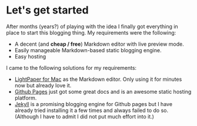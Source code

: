 # Let's get started

After months (years?) of playing with the idea I finally got everything in place to start this blogging thing. My requirements were the following:

  - A decent (and <b>cheap / free</b>) Markdown editor with live preview mode.
  - Easily manageable Markdown-based static blogging engine.
  - Easy hosting

I came to the following solutions for my requirements:

  -  [LightPaper for Mac](http://clockworkengine.com/lightpaper-mac/) as the Markdown editor. Only using it for minutes now but already love it.
  -  [Github Pages](http://pages.github.com) just got some great docs and is an awesome static hosting platform.
  -  [Jekyll](http://jekyllrb.com/docs/home/) is a promising blogging engine for Github pages but I have already tried installing it a few times and always failed to do so. (Although I have to admit I did not put much effort into it.)

